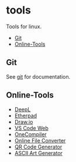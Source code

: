 # tools

Tools for linux.

- [Git](#git)
- [Online-Tools](#online-tools)

## Git

See [git](./git.md) for documentation.

## Online-Tools

- [DeepL](https://www.deepl.com)
- [Etherpad](https://board.net)
- [Draw.io](https://app.diagrams.net)
- [VS Code Web](https://vscode.dev)
- [OneCompiler](https://onecompiler.com)
- [Online File Converter](https://www.online-convert.com)
- [QR Code Generator](https://www.qrcode-monkey.com)
- [ASCII Art Generator](https://patorjk.com/software/taag/#p=display&h=0&f=Standard&t=hello%20world)
